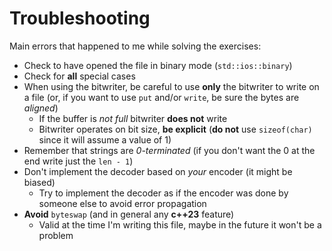 # Troubleshooting 

Main errors that happened to me while solving the exercises:
- Check to have opened the file in binary mode (`std::ios::binary`)
- Check for **all** special cases
- When using the bitwriter, be careful to use **only** the bitwriter to write on a file (or, if you want to use `put` and/or `write`, be sure the bytes are *aligned*)
    - If the buffer is *not full* bitwriter **does not** write
    - Bitwriter operates on bit size, **be explicit** (**do not** use `sizeof(char)` since it will assume a value of 1)
- Remember that strings are *0-terminated* (if you don't want the 0 at the end write just the `len - 1`)
- Don't implement the decoder based on *your* encoder (it might be biased)
    - Try to implement the decoder as if the encoder was done by someone else to avoid error propagation
- **Avoid** `byteswap` (and in general any **c++23** feature)
    - Valid at the time I'm writing this file, maybe in the future it won't be a problem
